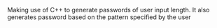 Making use of C++ to generate passwords of user input length.
It also generates password based on the pattern specified by the user
